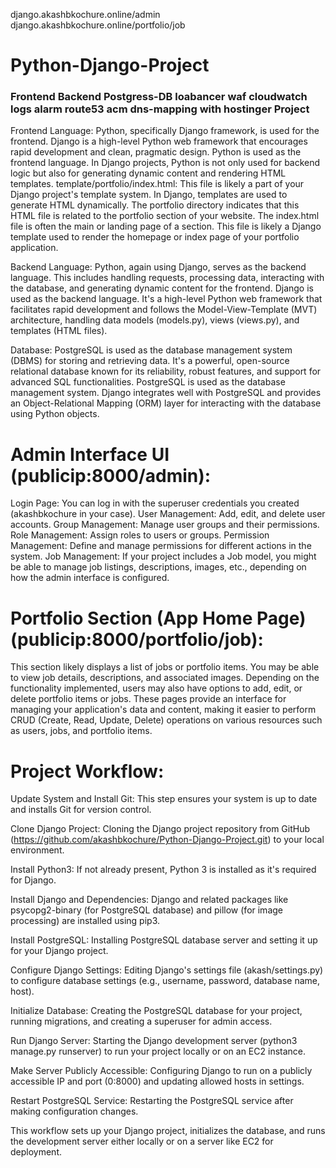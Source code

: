 django.akashbkochure.online/admin
django.akashbkochure.online/portfolio/job


# Python-Django-Project #

### Frontend Backend Postgress-DB loabancer waf cloudwatch logs alarm route53 acm dns-mapping with hostinger Project ###

Frontend Language: 
Python, specifically Django framework, is used for the frontend. Django is a high-level Python web framework that encourages rapid development and clean, pragmatic design. Python is used as the frontend language. In Django projects, Python is not only used for backend logic but also for generating dynamic content and rendering HTML templates. template/portfolio/index.html: This file is likely a part of your Django project's template system. In Django, templates are used to generate HTML dynamically. The portfolio directory indicates that this HTML file is related to the portfolio section of your website. The index.html file is often the main or landing page of a section. This file is likely a Django template used to render the homepage or index page of your portfolio application.

Backend Language: 
Python, again using Django, serves as the backend language. This includes handling requests, processing data, interacting with the database, and generating dynamic content for the frontend. Django is used as the backend language. It's a high-level Python web framework that facilitates rapid development and follows the Model-View-Template (MVT) architecture, handling data models (models.py), views (views.py), and templates (HTML files).

Database: 
PostgreSQL is used as the database management system (DBMS) for storing and retrieving data. It's a powerful, open-source relational database known for its reliability, robust features, and support for advanced SQL functionalities. PostgreSQL is used as the database management system. Django integrates well with PostgreSQL and provides an Object-Relational Mapping (ORM) layer for interacting with the database using Python objects.


# Admin Interface UI (publicip:8000/admin):

Login Page: You can log in with the superuser credentials you created (akashbkochure in your case).
User Management: Add, edit, and delete user accounts.
Group Management: Manage user groups and their permissions.
Role Management: Assign roles to users or groups.
Permission Management: Define and manage permissions for different actions in the system.
Job Management: If your project includes a Job model, you might be able to manage job listings, descriptions, images, etc., depending on how the admin interface is configured.

# Portfolio Section (App Home Page) (publicip:8000/portfolio/job):

This section likely displays a list of jobs or portfolio items.
You may be able to view job details, descriptions, and associated images.
Depending on the functionality implemented, users may also have options to add, edit, or delete portfolio items or jobs.
These pages provide an interface for managing your application's data and content, making it easier to perform CRUD (Create, Read, Update, Delete) operations on various resources such as users, jobs, and portfolio items.

# Project Workflow:

Update System and Install Git: This step ensures your system is up to date and installs Git for version control.

Clone Django Project: Cloning the Django project repository from GitHub (https://github.com/akashbkochure/Python-Django-Project.git) to your local environment.

Install Python3: If not already present, Python 3 is installed as it's required for Django.

Install Django and Dependencies: Django and related packages like psycopg2-binary (for PostgreSQL database) and pillow (for image processing) are installed using pip3.

Install PostgreSQL: Installing PostgreSQL database server and setting it up for your Django project.

Configure Django Settings: Editing Django's settings file (akash/settings.py) to configure database settings (e.g., username, password, database name, host).

Initialize Database: Creating the PostgreSQL database for your project, running migrations, and creating a superuser for admin access.

Run Django Server: Starting the Django development server (python3 manage.py runserver) to run your project locally or on an EC2 instance.

Make Server Publicly Accessible: Configuring Django to run on a publicly accessible IP and port (0:8000) and updating allowed hosts in settings.

Restart PostgreSQL Service: Restarting the PostgreSQL service after making configuration changes.

This workflow sets up your Django project, initializes the database, and runs the development server either locally or on a server like EC2 for deployment.

